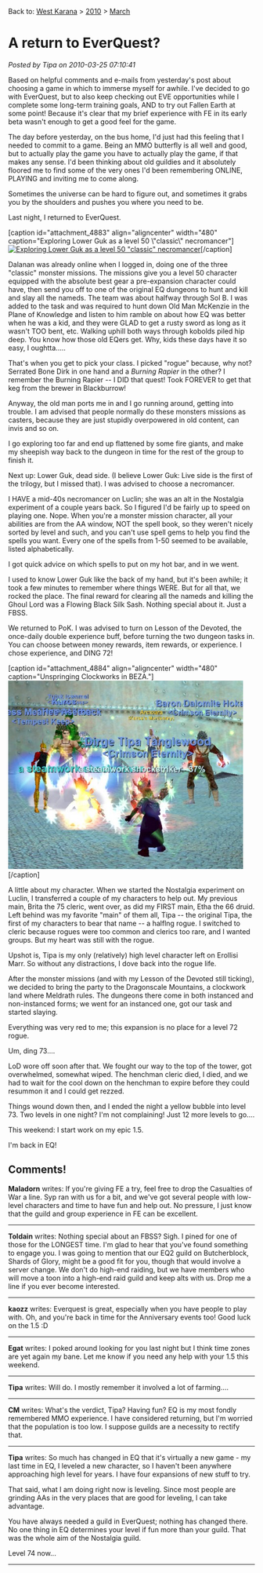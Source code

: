 Back to: [West Karana](/posts/westkarana.md) > [2010](/posts/2010/westkarana.md) > [March](./westkarana.md)
# A return to EverQuest?

*Posted by Tipa on 2010-03-25 07:10:41*

Based on helpful comments and e-mails from yesterday's post about choosing a game in which to immerse myself for awhile. I've decided to go with EverQuest, but to also keep checking out EVE opportunities while I complete some long-term training goals, AND to try out Fallen Earth at some point! Because it's clear that my brief experience with FE in its early beta wasn't enough to get a good feel for the game.

The day before yesterday, on the bus home, I'd just had this feeling that I needed to commit to a game. Being an MMO butterfly is all well and good, but to actually play the game you have to actually play the game, if that makes any sense. I'd been thinking about old guildies and it absolutely floored me to find some of the very ones I'd been remembering ONLINE, PLAYING and inviting me to come along.

Sometimes the universe can be hard to figure out, and sometimes it grabs you by the shoulders and pushes you where you need to be.

Last night, I returned to EverQuest.

[caption id="attachment\_4883" align="aligncenter" width="480" caption="Exploring Lower Guk as a level 50 \\"classic\\" necromancer"][![](../../../uploads/2010/03/eqgame-2010-03-24-20-36-44-95-480x384.jpg "Exploring Lower Guk as a level 50 \"classic\" necromancer")](../../../uploads/2010/03/eqgame-2010-03-24-20-36-44-95.jpg)[/caption]

Dalanan was already online when I logged in, doing one of the three "classic" monster missions. The missions give you a level 50 character equipped with the absolute best gear a pre-expansion character could have, then send you off to one of the original EQ dungeons to hunt and kill and slay all the nameds. The team was about halfway through Sol B. I was added to the task and was required to hunt down Old Man McKenzie in the Plane of Knowledge and listen to him ramble on about how EQ was better when he was a kid, and they were GLAD to get a rusty sword as long as it wasn't TOO bent, etc. Walking uphill both ways through kobolds piled hip deep. You know how those old EQers get. Why, kids these days have it so easy, I oughtta.....

That's when you get to pick your class. I picked "rogue" because, why not? Serrated Bone Dirk in one hand and a *Burning Rapier* in the other? I remember the Burning Rapier -- I DID that quest! Took FOREVER to get that keg from the brewer in Blackburrow!

Anyway, the old man ports me in and I go running around, getting into trouble. I am advised that people normally do these monsters missions as casters, because they are just stupidly overpowered in old content, can invis and so on.

I go exploring too far and end up flattened by some fire giants, and make my sheepish way back to the dungeon in time for the rest of the group to finish it.

Next up: Lower Guk, dead side. (I believe Lower Guk: Live side is the first of the trilogy, but I missed that). I was advised to choose a necromancer.

I HAVE a mid-40s necromancer on Luclin; she was an alt in the Nostalgia experiment of a couple years back. So I figured I'd be fairly up to speed on playing one. Nope. When you're a monster mission character, all your abilities are from the AA window, NOT the spell book, so they weren't nicely sorted by level and such, and you can't use spell gems to help you find the spells you want. Every one of the spells from 1-50 seemed to be available, listed alphabetically.

I got quick advice on which spells to put on my hot bar, and in we went.

I used to know Lower Guk like the back of my hand, but it's been awhile; it took a few minutes to remember where things WERE. But for all that, we rocked the place. The final reward for clearing all the nameds and killing the Ghoul Lord was a Flowing Black Silk Sash. Nothing special about it. Just a FBSS.

We returned to PoK. I was advised to turn on Lesson of the Devoted, the once-daily double experience buff, before turning the two dungeon tasks in. You can choose between money rewards, item rewards, or experience. I chose experience, and DING 72!

[caption id="attachment\_4884" align="aligncenter" width="480" caption="Unspringing Clockworks in BEZA."][![](../../../uploads/2010/03/eqgame-2010-03-24-22-01-00-10-480x384.jpg "Unspringing Clockworks in BEZA.")](../../../uploads/2010/03/eqgame-2010-03-24-22-01-00-10.jpg)[/caption]

A little about my character. When we started the Nostalgia experiment on Luclin, I transferred a couple of my characters to help out. My previous main, Brita the 75 cleric, went over, as did my FIRST main, Etha the 66 druid. Left behind was my favorite "main" of them all, Tipa -- the original Tipa, the first of my characters to bear that name -- a halflng rogue. I switched to cleric because rogues were too common and clerics too rare, and I wanted groups. But my heart was still with the rogue.

Upshot is, Tipa is my only (relatively) high level character left on Erollisi Marr. So without any distractions, I dove back into the rogue life.

After the monster missions (and with my Lesson of the Devoted still ticking), we decided to bring the party to the Dragonscale Mountains, a clockwork land where Meldrath rules. The dungeons there come in both instanced and non-instanced forms; we went for an instanced one, got our task and started slaying.

Everything was very red to me; this expansion is no place for a level 72 rogue.

Um, ding 73....

LoD wore off soon after that. We fought our way to the top of the tower, got overwhelmed, somewhat wiped. The henchman cleric died, I died, and we had to wait for the cool down on the henchman to expire before they could resummon it and I could get rezzed.

Things wound down then, and I ended the night a yellow bubble into level 73. Two levels in one night? I'm not complaining! Just 12 more levels to go....

This weekend: I start work on my epic 1.5.

I'm back in EQ!

## Comments!

**Maladorn** writes: If you're giving FE a try, feel free to drop the Casualties of War a line. Syp ran with us for a bit, and we've got several people with low-level characters and time to have fun and help out. No pressure, I just know that the guild and group experience in FE can be excellent.

---

**Toldain** writes: Nothing special about an FBSS? Sigh. I pined for one of those for the LONGEST time. I'm glad to hear that you've found something to engage you. I was going to mention that our EQ2 guild on Butcherblock, Shards of Glory, might be a good fit for you, though that would involve a server change. We don't do high-end raiding, but we have members who will move a toon into a high-end raid guild and keep alts with us. Drop me a line if you ever become interested.

---

**kaozz** writes: Everquest is great, especially when you have people to play with. Oh, and you're back in time for the Anniversary events too! Good luck on the 1.5 :D

---

**Egat** writes: I poked around looking for you last night but I think time zones are yet again my bane. Let me know if you need any help with your 1.5 this weekend.

---

**Tipa** writes: Will do. I mostly remember it involved a lot of farming....

---

**CM** writes: What's the verdict, Tipa? Having fun? EQ is my most fondly remembered MMO experience. I have considered returning, but I'm worried that the population is too low. I suppose guilds are a necessity to rectify that.

---

**Tipa** writes: So much has changed in EQ that it's virtually a new game - my last time in EQ, I leveled a new character, so I haven't been anywhere approaching high level for years. I have four expansions of new stuff to try.

That said, what I am doing right now is leveling. Since most people are grinding AAs in the very places that are good for leveling, I can take advantage.

You have always needed a guild in EverQuest; nothing has changed there. No one thing in EQ determines your level if fun more than your guild. That was the whole aim of the Nostalgia guild. 

Level 74 now...

---

